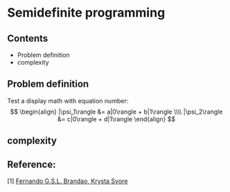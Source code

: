 # Semidefinite programming
## Contents
* Problem definition
* complexity

## Problem definition


Test a display math with equation number:
$$
  \begin{align}
    |\psi_1\rangle &= a|0\rangle + b|1\rangle \\\\
    |\psi_2\rangle &= c|0\rangle + d|1\rangle
  \end{align}
$$

## complexity

## Reference:
[1] [Fernando G.S.L. Brandao, Krysta Svore](https://arxiv.org/abs/1609.05537)
